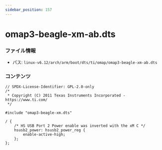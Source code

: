```yaml
---
sidebar_position: 157
---
```

# omap3-beagle-xm-ab.dts

### ファイル情報

- パス: `linux-v6.12/arch/arm/boot/dts/ti/omap/omap3-beagle-xm-ab.dts`

### コンテンツ

```dts
// SPDX-License-Identifier: GPL-2.0-only
/*
 * Copyright (C) 2011 Texas Instruments Incorporated - https://www.ti.com/
 */

#include "omap3-beagle-xm.dts"

/ {
	/* HS USB Port 2 Power enable was inverted with the xM C */
	hsusb2_power: hsusb2_power_reg {
		enable-active-high;
	};
};

```

